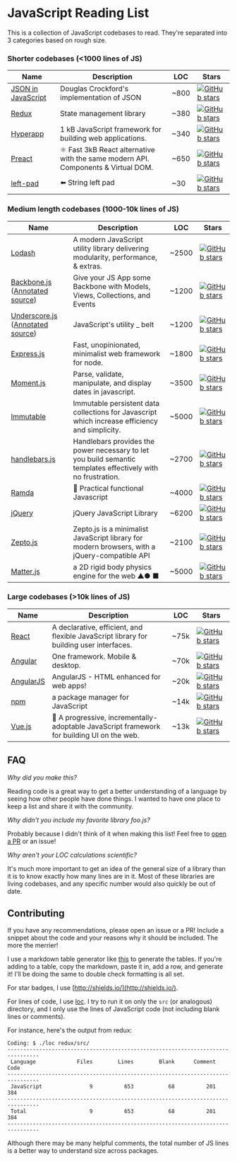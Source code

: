 # JavaScript Reading List

This is a collection of JavaScript codebases to read.  They're separated into 3 categories based on rough size.

### Shorter codebases (<1000 lines of JS)

| Name                                                              | Description                                | LOC  | Stars                                                                                                                            |
|-------------------------------------------------------------------|--------------------------------------------|------|----------------------------------------------------------------------------------------------------------------------------------|
| [JSON in JavaScript](https://github.com/douglascrockford/JSON-js) | Douglas Crockford's implementation of JSON | ~800 | [![GitHub stars](https://img.shields.io/github/stars/douglascrockford/JSON-js.svg)](https://github.com/douglascrockford/JSON-js) |
| [Redux](https://github.com/reduxjs/redux)                         | State management library                   | ~380 | [![GitHub stars](https://img.shields.io/github/stars/reduxjs/redux.svg)](https://github.com/reduxjs/redux)                       |
| [Hyperapp](https://github.com/hyperapp/hyperapp)                         | 1 kB JavaScript framework for building web applications.                   | ~340 | [![GitHub stars](https://img.shields.io/github/stars/hyperapp/hyperapp.svg)](https://github.com/hyperapp/hyperapp)                       |
| [Preact](https://github.com/developit/preact)                         | ⚛️ Fast 3kB React alternative with the same modern API. Components & Virtual DOM.                    | ~650 | [![GitHub stars](https://img.shields.io/github/stars/developit/preact.svg)](https://github.com/developit/preact)                       |
| [left-pad](https://github.com/stevemao/left-pad)                         | ⬅️ String left pad                    | ~30 | [![GitHub stars](https://img.shields.io/github/stars/stevemao/left-pad.svg)](https://github.com/stevemao/left-pad)                       |

### Medium length codebases (1000-10k lines of JS)

| Name                                                                                                                         | Description                                                                                                  | LOC    | Stars                                                                                                                      |
|------------------------------------------------------------------------------------------------------------------------------|--------------------------------------------------------------------------------------------------------------|--------|----------------------------------------------------------------------------------------------------------------------------|
| [Lodash](https://github.com/lodash/lodash)                                                                                   | A modern JavaScript utility library delivering modularity,  performance, & extras.                           | ~2500  | [![GitHub stars](https://img.shields.io/github/stars/lodash/lodash.svg)](https://github.com/lodash/lodash)                 |
| [Backbone.js](https://github.com/jashkenas/backbone) ([Annotated source](https://backbonejs.org/docs/backbone.html))         | Give your JS App some Backbone with Models, Views, Collections, and Events                                   | ~1200  | [![GitHub stars](https://img.shields.io/github/stars/jashkenas/backbone.svg)](https://github.com/jashkenas/backbone)       |
| [Underscore.js](https://github.com/jashkenas/underscore) ([Annotated source](https://underscorejs.org/docs/underscore.html)) | JavaScript's utility _ belt                                                                                  | ~1200  | [![GitHub stars](https://img.shields.io/github/stars/jashkenas/underscore.svg)](https://github.com/jashkenas/underscore)   |
| [Express.js](https://github.com/expressjs/express)                                                                           | Fast, unopinionated, minimalist web framework for node.                                                      | ~1800  | [![GitHub stars](https://img.shields.io/github/stars/expressjs/express.svg)](https://github.com/expressjs/express)         |
| [Moment.js](https://github.com/moment/moment/)                                                                               | Parse, validate, manipulate, and display dates in javascript.                                                | ~3500  | [![GitHub stars](https://img.shields.io/github/stars/moment/moment.svg)](https://github.com/moment/moment)                 |
| [Immutable](https://github.com/facebook/immutable-js/)                                                                       | Immutable persistent data collections for Javascript which increase efficiency and simplicity.               | ~5000  | [![GitHub stars](https://img.shields.io/github/stars/facebook/immutable-js.svg)](https://github.com/facebook/immutable-js) |
| [handlebars.js](https://github.com/wycats/handlebars.js/)                                                                    | Handlebars provides the power necessary to let you build semantic templates effectively with no frustration. | ~2700  | [![GitHub stars](https://img.shields.io/github/stars/wycats/handlebars.js.svg)](https://github.com/wycats/handlebars.js)   |
| [Ramda](https://github.com/ramda/ramda)                                                                    | 🐏 Practical functional Javascript  | ~4000  | [![GitHub stars](https://img.shields.io/github/stars/ramda/ramda.svg)](https://github.com/ramda/ramda)   |
| [jQuery](https://github.com/jquery/jquery)                                                                    | jQuery JavaScript Library  | ~6200  | [![GitHub stars](https://img.shields.io/github/stars/jquery/jquery.svg)](https://github.com/jquery/jquery)   |
| [Zepto.js](https://github.com/madrobby/zepto)                                                                    | Zepto.js is a minimalist JavaScript library for modern browsers, with a jQuery-compatible API   | ~2100  | [![GitHub stars](https://img.shields.io/github/stars/madrobby/zepto.svg)](https://github.com/madrobby/zepto)   |
| [Matter.js](https://github.com/liabru/matter-js)                                                                    | a 2D rigid body physics engine for the web ▲● ■   | ~5000  | [![GitHub stars](https://img.shields.io/github/stars/liabru/matter-js.svg)](https://github.com/liabru/matter-js)   |

### Large codebases (>10k lines of JS)

| Name                                               | Description                                                                             | LOC  | Stars                                                                                                                |
|----------------------------------------------------|-----------------------------------------------------------------------------------------|------|----------------------------------------------------------------------------------------------------------------------|
| [React](https://github.com/facebook/react)         | A declarative, efficient, and flexible JavaScript library for building user interfaces. | ~75k | [![GitHub stars](https://img.shields.io/github/stars/facebook/react.svg)](https://github.com/facebook/react)         |
| [Angular](https://github.com/angular/angular)      | One framework. Mobile & desktop.                                                        | ~70k | [![GitHub stars](https://img.shields.io/github/stars/angular/angular.svg)](https://github.com/angular/angular)       |
| [AngularJS](https://github.com/angular/angular.js) | AngularJS - HTML enhanced for web apps!                                                 | ~20k | [![GitHub stars](https://img.shields.io/github/stars/angular/angular.js.svg)](https://github.com/angular/angular.js) |
| [npm](https://github.com/npm/cli)                  | a package manager for JavaScript                                                        | ~14k | [![GitHub stars](https://img.shields.io/github/stars/npm/cli.svg)](https://github.com/npm/cli/stargazers)            |
| [Vue.js](https://github.com/vuejs/vue)                                                                                       | 🖖 A progressive, incrementally-adoptable JavaScript framework for building UI on the web.                    | ~13k | [![GitHub stars](https://img.shields.io/github/stars/vuejs/vue.svg)](https://github.com/vuejs/vue)                         |



## FAQ


*Why did you make this?*

Reading code is a great way to get a better understanding of a language by seeing how other people have done things.  I wanted to have one place to keep a list and share it with the community.

*Why didn't you include my favorite library foo.js?*

Probably because I didn't think of it when making this list!  Feel free to [open a PR](#contributing) or an issue!

*Why aren't your LOC calculations scientific?*

It's much more important to get an idea of the general size of a library than it is to know exactly how many lines are in it.  Most of these libraries are living codebases, and any specific number would also quickly be out of date.



## Contributing

If you have any recommendations, please open an issue or a PR!  Include a snippet about the code and your reasons why it should be included.  The more the merrier!

I use a markdown table generator like [this](https://www.tablesgenerator.com/markdown_tables) to generate the tables.  If you're adding to a table, copy the markdown, paste it in, add a row, and generate it!  I'll be doing the same to double check formatting is all set.  

For star badges, I use [http://shields.io/](http://shields.io/).

For lines of code, I use [loc](https://github.com/cgag/loc).  I try to run it on only the `src` (or analogous) directory, and I only use the lines of JavaScript code (not including blank lines or comments).

For instance, here's the output from redux:

```
Coding: $ ./loc redux/src/
--------------------------------------------------------------------------------
 Language             Files        Lines        Blank      Comment         Code
--------------------------------------------------------------------------------
 JavaScript               9          653           68          201          384
--------------------------------------------------------------------------------
 Total                    9          653           68          201          384
--------------------------------------------------------------------------------
```
Although there may be many helpful comments, the total number of JS lines is a better way to understand size across packages.
